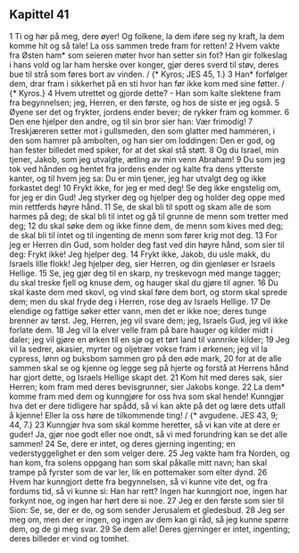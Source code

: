 ## Kapittel 41

1 Ti og hør på meg, dere øyer! Og folkene, la dem iføre seg ny kraft, la dem komme hit og så tale! La oss sammen trede fram for retten!
2 Hvem vakte fra Østen ham* som seieren møter hvor han setter sin fot? Han gir folkeslag i hans vold og lar ham herske over konger, gjør deres sverd til støv, deres bue til strå som føres bort av vinden. / {* Kyros; JES 45, 1.}
3 Han* forfølger dem, drar fram i sikkerhet på en sti hvor han før ikke kom med sine føtter. / {* Kyros.}
4 Hvem utrettet og gjorde dette? - Han som kalte slektene fram fra begynnelsen; jeg, Herren, er den første, og hos de siste er jeg også.
5 Øyene ser det og frykter, jordens ender bever; de rykker fram og kommer.
6 Den ene hjelper den andre, og til sin bror sier han: Vær frimodig!
7 Treskjæreren setter mot i gullsmeden, den som glatter med hammeren, i den som hamrer på ambolten, og han sier om loddingen: Den er god, og han fester billedet med spiker, for at det skal stå støtt.
8 Og du Israel, min tjener, Jakob, som jeg utvalgte, ætling av min venn Abraham!
9 Du som jeg tok ved hånden og hentet fra jordens ender og kalte fra dens ytterste kanter, og til hvem jeg sa: Du er min tjener, jeg har utvalgt deg og ikke forkastet deg!
10 Frykt ikke, for jeg er med deg! Se deg ikke engstelig om, for jeg er din Gud! Jeg styrker deg og hjelper deg og holder deg oppe med min rettferds høyre hånd.
11 Se, de skal bli til spott og skam alle de som harmes på deg; de skal bli til intet og gå til grunne de menn som tretter med deg;
12 du skal søke dem og ikke finne dem, de menn som kives med deg; de skal bli til intet og til ingenting de menn som fører krig mot deg.
13 For jeg er Herren din Gud, som holder deg fast ved din høyre hånd, som sier til deg: Frykt ikke! Jeg hjelper deg.
14 Frykt ikke, Jakob, du usle makk, du Israels lille flokk! Jeg hjelper deg, sier Herren, og din gjenløser er Israels Hellige.
15 Se, jeg gjør deg til en skarp, ny treskevogn med mange tagger; du skal treske fjell og knuse dem, og hauger skal du gjøre til agner.
16 Du skal kaste dem med skovl, og vind skal føre dem bort, og storm skal sprede dem; men du skal fryde deg i Herren, rose deg av Israels Hellige.
17 De elendige og fattige søker etter vann, men det er ikke noe; deres tunge brenner av tørst. Jeg, Herren, jeg vil svare dem; jeg, Israels Gud, jeg vil ikke forlate dem.
18 Jeg vil la elver velle fram på bare hauger og kilder midt i daler; jeg vil gjøre en ørken til en sjø og et tørt land til vannrike kilder;
19 Jeg vil la sedrer, akasier, myrter og oljetrær vokse fram i ørkenen; jeg vil la cypress, lønn og buksbom sammen gro på den øde mark,
20 for at de alle sammen skal se og kjenne og legge seg på hjerte og forstå at Herrens hånd har gjort dette, og Israels Hellige skapt det.
21 Kom hit med deres sak, sier Herren; kom fram med deres bevisgrunner, sier Jakobs konge.
22 La dem* komme fram med dem og kunngjøre for oss hva som skal hende! Kunngjør hva det er dere tidligere har spådd, så vi kan akte på det og lære dets utfall å kjenne! Eller la oss høre de tilkommende ting! / {* avgudene. JES 43, 9; 44, 7.}
23 Kunngjør hva som skal komme heretter, så vi kan vite at dere er guder! Ja, gjør noe godt eller noe ondt, så vi med forundring kan se det alle sammen!
24 Se, dere er intet, og deres gjerning ingenting; en vederstyggelighet er den som velger dere.
25 Jeg vakte ham fra Norden, og han kom, fra solens oppgang han som skal påkalle mitt navn; han skal trampe på fyrster som de var ler, lik en pottemaker som elter dynd.
26 Hvem har kunngjort dette fra begynnelsen, så vi kunne vite det, og fra fordums tid, så vi kunne si: Han har rett? Ingen har kunngjort noe, ingen har forkynt noe, og ingen har hørt dere si noe.
27 Jeg er den første som sier til Sion: Se, se, der er de, og som sender Jerusalem et gledesbud.
28 Jeg ser meg om, men der er ingen, og ingen av dem kan gi råd, så jeg kunne spørre dem, og de gi meg svar.
29 Se dem alle! Deres gjerninger er intet, ingenting; deres billeder er vind og tomhet.
